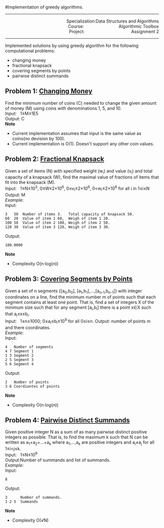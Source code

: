 #Implementation of greedy algorithms.

---
<p align="right">
Specialization:Data Structures and Algorithms</br>
Course:&nbsp;&nbsp;&nbsp;&nbsp;&nbsp;&nbsp;&nbsp;&nbsp;&nbsp;&nbsp;&nbsp;&nbsp;&nbsp;&nbsp;&nbsp;&nbsp;&nbsp;&nbsp;&nbsp;&nbsp;&nbsp;&nbsp;&nbsp;&nbsp;&nbsp;&nbsp;&nbsp;&nbsp;&nbsp;Algorithmic Toolbox</br>
Project:&nbsp;&nbsp;&nbsp;&nbsp;&nbsp;&nbsp;&nbsp;&nbsp;&nbsp;&nbsp;&nbsp;&nbsp;&nbsp;&nbsp;&nbsp;&nbsp;&nbsp;&nbsp;&nbsp;&nbsp;&nbsp;&nbsp;&nbsp;&nbsp;&nbsp;&nbsp;&nbsp;&nbsp;&nbsp;&nbsp;&nbsp;&nbsp;&nbsp;&nbsp;&nbsp;&nbsp;&nbsp;&nbsp;
Assignment&nbsp;2</br></p>

---
Implemented solutions by using greedy algorithm for the following computational problems:

- changing money
- fractional knapsack
- covering segments by points
- pairwise distinct summands

## Problem 1: [Changing Money]
Find the minimum number of coins (C) needed to change the given amount of money (M)
using coins with denominations 1, 5, and 10.</br> 
Input:&nbsp;&nbsp;&nbsp;1&le;M&le;1E5</br> 
Output: C</br>
**Note**  </br>
- Current implementation assumes that input is the same value as coins(no devision by 100).  
- Current implementation is O(1). Doesn't support any other coin values.

## Problem 2: [Fractional Knapsack]
Given a set of items (N) with specified weight (w<sub>i</sub>) and value (v<sub>i</sub>)
and total capacity of a knapsack (W), 
find the maximal value of fractions of items that fit into the knapsack (M).  
Input:&nbsp;&nbsp;&nbsp;1&le;N&le;10<sup>3</sup>, 0&le;W&le;2&times;10<sup>6</sup>,
0&le;v<sub>i</sub>&le;2&times;10<sup>6</sup>, 0&lt;w<sub>i</sub>&le;2&times;10<sup>6</sup> for all i in 1&le;i&le;N</br>
Output: M  
*Example*:  
Input:      

    3   50  Number of items 3.   Total capacity of knapsack 50.
    60  20  Value of item 1 60,  Weigh of item 1 20.
    100 50  Value of item 2 100, Weigh of item 2 50. 
    120 30  Value of item 3 120, Weigh of item 3 30.
Output:

    180.0000
**Note**  
- Complexity O(n&sdot;log(n))

## Problem 3: [Covering Segments by Points]
Given a set of n segments {[a<sub>0</sub>,b<sub>0</sub>],
[a<sub>1</sub>,b<sub>1</sub>],...,[a<sub>n-1</sub>,b<sub>n-1</sub>]} with integer coordinates on a line,
find the minimum number m of points such that each segment contains at least one point.
That is, find a set of integers &Chi; of the minimum size such that for any segment [a<sub>i</sub>,b<sub>i</sub>] there is a point x&isin;&Chi; such that a<sub>i</sub>&le;x&le;b<sub>i</sub>.  
Input:&nbsp;&nbsp;&nbsp;1&le;n&le;1000; 0&le;a<sub>i</sub>&le;b<sub>i</sub>&le;10<sup>9</sup> for all 0&le;i&le;n. 
Output: number of points m and there coordinates.  
*Example*:  
Input:

    4   Number of segments 
    4 7 Segment 1
    1 3 Segment 2
    2 5 Segment 3
    5 6 Segment 4
Output:

    2   Number of points
    3 6 Coordiantes of points

**Note**
- Complexity O(n&sdot;log(n))

## Problem 4: [Pairwise Distinct Summands]
Given positive integer N as a sum of as many pairwise distinct positive integers as possible. 
That is, to find the maximum k such that N can be written as a<sub>1</sub>+a<sub>2</sub>+...+a<sub>k</sub> where a<sub>1</sub>,...,a<sub>k</sub>
are positive integers and a<sub>i</sub>&ne;a<sub>j</sub> for all 1&le;*i*&lt;*j*&le;k.  
Input:&nbsp;&nbsp;&nbsp;1&le;N&le;10<sup>9</sup>  
Output:Number of summands and list of summands.  
*Example*:  
Input:

    8
Output:

    3      Number of summands.
    1 2 5  Summands

**Note**  
- Complexity O(&radic;N)

[Changing Money]:./src/change.c
[Fractional Knapsack]:./src/fractional_knapsack.c
[Covering Segments by Points]:./src/covering_segments.c
[Pairwise Distinct Summands]:./src/different_summands.c
